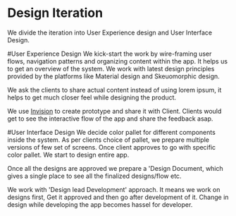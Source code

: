 # Design Iteration

We divide the iteration into User Experience design and User Interface Design.

#User Experience Design
We kick-start the work by wire-framing user flows, navigation patterns and organizing content within the app. It helps us to get an overview of the system. We work with latest design principles provided by the platforms like Material design and Skeuomorphic design.

We ask the clients to share actual content instead of using lorem ipsum, it helps to get much closer feel while designing the product.

We use [Invision](http://www.invisionapp.com/) to create prototype and share it with Client. Clients would get to see the interactive flow of the app and share the feedback asap.

#User Interface Design
We decide color pallet for different components inside the system. As per clients choice of pallet, we prepare multiple versions of few set of screens. Once client approves to go with specific color pallet. We start to design entire app.

Once all the designs are approved we prepare a 'Design Document, which gives a single place to see all the finalized designs/flow etc.

We work with 'Design lead Development' approach. It means we work on designs first, Get it approved and then go after development of it. Change in design while developing the app becomes hassel for developer.
